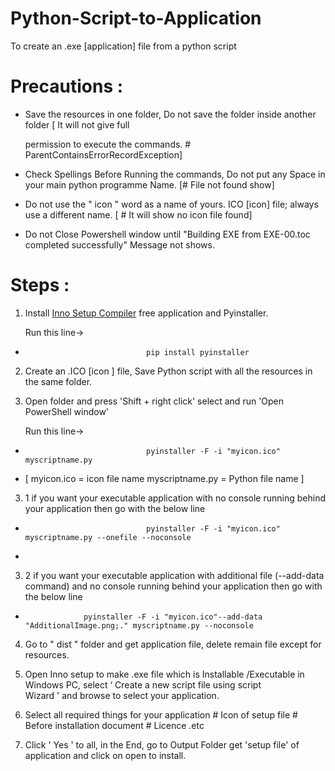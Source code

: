 # Python-Script-to-Application

To create an .exe [application] file from a python script 


  # Precautions :

                
   * Save the resources in one folder, Do not save the folder inside another folder [ It will not give full
     
     permission to execute the commands. # ParentContainsErrorRecordException]
  
   * Check Spellings Before Running the commands, Do not put any Space in your main python programme Name. [# File not found show]
   
   * Do not use the " icon " word as a name of yours. ICO [icon] file; always use a different name. [ # It will show no icon file found]
   
   * Do not Close Powershell window until "Building EXE from EXE-00.toc completed successfully" Message not shows.     


  # Steps :


1. Install [Inno Setup Compiler](tools/innosetup-6.1.2.exe) free application and Pyinstaller.

   Run this line-> 
   
 *                                pip install pyinstaller   

2. Create an .ICO [icon ] file, Save Python script with all the resources in the same folder.

3. Open folder and press 'Shift + right click' select and run 'Open PowerShell window'

   Run this line-> 
   
 *                                pyinstaller -F -i "myicon.ico" myscriptname.py


 * [ myicon.ico = icon file name  myscriptname.py = Python file name ]
   
   
3. 1 if you want your executable application with no console running  behind your
     application then go with the below line 
  
 *                                pyinstaller -F -i "myicon.ico" myscriptname.py --onefile --noconsole
 *                                
                                 
3. 2 if you want your executable application with additional file (--add-data command) and no console running  behind your
     application then go with the below line 
  
 *                  pyinstaller -F -i "myicon.ico"--add-data "AdditionalImage.png;." myscriptname.py --noconsole                           

4. Go to " dist " folder and get application file, delete remain file except for resources.

5. Open Inno setup to make .exe file which is Installable /Executable in Windows PC, select ‘ Create a new script file using script       
   Wizard ' and browse to select your application. 

6. Select all required things for your application # Icon of setup file # Before installation document # Licence .etc 
   
7. Click  ' Yes ' to all, in the End, go to Output Folder get 'setup file'  of application and click on open  to install.

